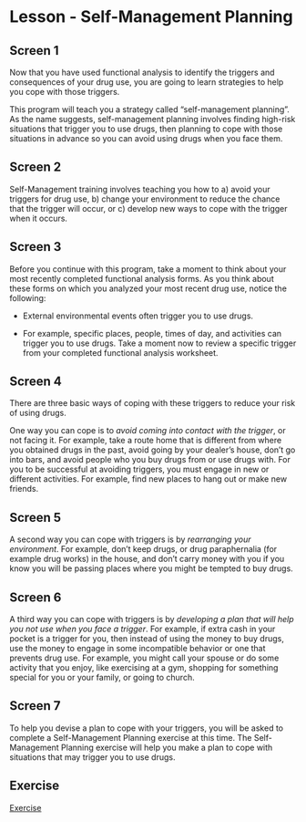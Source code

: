 # Lesson - Self-Management Planning

## Screen 1
Now that you have used functional analysis to identify the triggers and consequences of your drug use, you are going to learn strategies to help you cope with those triggers.

This program will teach you a strategy called “self-management planning”. As the name suggests, self-management planning involves finding high-risk situations that trigger you to use drugs, then planning to cope with those situations in advance so you can avoid using drugs when you face them.

## Screen 2
Self-Management training involves teaching you how to a) avoid your triggers for drug use, b) change your environment to reduce the chance that the trigger will occur, or c) develop new ways to cope with the trigger when it occurs.

## Screen 3
Before you continue with this program, take a moment to think about your most recently completed functional analysis forms. As you think about these forms on which you analyzed your most recent drug use, notice the following:

- External environmental events often trigger you to use drugs.

- For example, specific places, people, times of day, and activities can trigger you to use drugs. Take a moment now to review a specific trigger from your completed functional analysis worksheet.

## Screen 4
There are three basic ways of coping with these triggers to reduce your risk of using drugs.

One way you can cope is to *avoid coming into contact with the trigger*, or not facing it. For example, take a route home that is different from where you obtained drugs in the past, avoid going by your dealer’s house, don’t go into bars, and avoid people who you buy drugs from or use drugs with. For you to be successful at avoiding triggers, you must engage in new or different activities. For example, find new places to hang out or make new friends.

## Screen 5
A second way you can cope with triggers is by *rearranging your environment*. For example, don’t keep drugs, or drug paraphernalia (for example drug works) in the house, and don’t carry money with you if you know you will be passing places where you might be tempted to buy drugs.

## Screen 6
A third way you can cope with triggers is by *developing a plan that will help you not use when you face a trigger*. For example, if extra cash in your pocket is a trigger for you, then instead of using the money to buy drugs, use the money to engage in some incompatible behavior or one that prevents drug use. For example, you might call your spouse or do some activity that you enjoy, like exercising at a gym, shopping for something special for you or your family, or going to church.

## Screen 7
To help you devise a plan to cope with your triggers, you will be asked to complete a Self-Management Planning exercise at this time. The Self-Management Planning exercise will help you make a plan to cope with situations that may trigger you to use drugs.

## Exercise
[Exercise](SelfManagementPlanning)